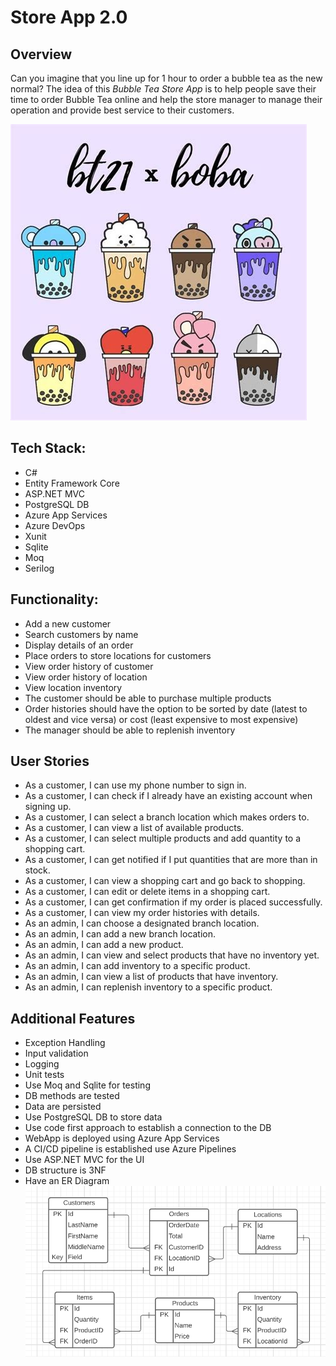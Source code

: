# Store App 2.0
## Overview
Can you imagine that you line up for 1 hour to order a bubble tea as the new normal? The idea of this *Bubble Tea Store App* is to help people save their time to order Bubble Tea online and help the store manager to manage their operation and provide best service to their customers.

![BBT](https://github.com/210503-Reston-NET/Fang-Phoebe-P1/blob/main/assets/BBT.jpg)

## Tech Stack:
* C#
* Entity Framework Core
* ASP.NET MVC
* PostgreSQL DB
* Azure App Services
* Azure DevOps
* Xunit
* Sqlite 
* Moq
* Serilog

## Functionality:
* Add a new customer
* Search customers by name
* Display details of an order
* Place orders to store locations for customers
* View order history of customer
* View order history of location
* View location inventory
* The customer should be able to purchase multiple products
* Order histories should have the option to be sorted by date (latest to oldest and vice versa) or cost (least expensive to most expensive)
* The manager should be able to replenish inventory

## User Stories
* As a customer, I can use my phone number to sign in.
* As a customer, I can check if I already have an existing account when signing up.
* As a customer, I can select a branch location which makes orders to.
* As a customer, I can view a list of available products. 
* As a customer, I can select multiple products and add quantity to a shopping cart. 
* As a customer, I can get notified if I put quantities that are more than in stock.
* As a customer, I can view a shopping cart and go back to shopping.
* As a customer, I can edit or delete items in a shopping cart.
* As a customer, I can get confirmation if my order is placed successfully. 
* As a customer, I can view my order histories with details. 
* As an admin, I can choose a designated branch location.
* As an admin, I can add a new branch location.
* As an admin, I can add a new product.
* As an admin, I can view and select products that have no inventory yet. 
* As an admin, I can add inventory to a specific product.
* As an admin, I can view a list of products that have inventory.
* As an admin, I can replenish inventory to a specific product.

## Additional Features
* Exception Handling
* Input validation
* Logging
* Unit tests
* Use Moq and Sqlite for testing
* DB methods are tested
* Data are persisted
* Use PostgreSQL DB to store data
* Use code first approach to establish a connection to the DB
* WebApp is deployed using Azure App Services
* A CI/CD pipeline is established use Azure Pipelines
* Use ASP.NET MVC for the UI
* DB structure is 3NF
* Have an ER Diagram
![ERD](https://github.com/210503-Reston-NET/Fang-Phoebe-P1/blob/main/assets/ERD.png)
